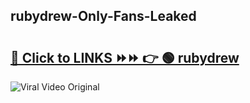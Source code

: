 
 ## rubydrew-Only-Fans-Leaked

# <h2><a href="https://clipsfans.com/rubydrew&ref=git">🔗 Click to LINKS ⏩⏩ 👉 🟢 rubydrew </a></h2>

<a href="https://clipsfans.com/rubydrew&ref=git" rel="nofollow" data-target="animated-image.originalLink"><img src="https://i.ibb.co.com/xMMVF88/686577567.gif" alt="Viral Video Original" style="max-width: 100%; display: inline-block;" data-target="animated-image.originalImage"></a>
